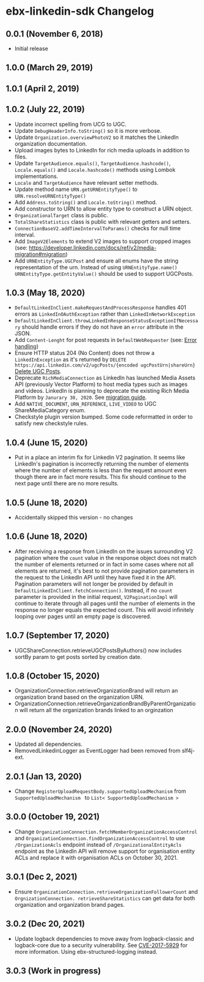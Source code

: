 # ebx-linkedin-sdk Changelog

## 0.0.1 (November 6, 2018)

* Initial release

## 1.0.0 (March 29, 2019)

## 1.0.1 (April 2, 2019)

## 1.0.2 (July 22, 2019)

* Update incorrect spelling from UCG to UGC.
* Update `DebugHeaderInfo.toString()` so it is more verbose.
* Update `Organization.overviewPhotoV2` so it matches the LinkedIn
  organization documentation.
* Upload images bytes to LinkedIn for rich media uploads in addition to
  files.
* Update `TargetAudience.equals()`, `TargetAudience.hashcode()`,
  `Locale.equals()` and `Locale.hashcode()` methods using Lombok
  implementations.
* `Locale` and `TargetAudience` have relevant setter methods.
* Update method name `URN.getURNEntityType()` to
  `URN.resolveURNEntityType()`
* Add `Address.toString()` and `Locale.toString()` method.
* Add constructor to URN to allow entity type to construct a URN object.
* `OrganizationalTarget` class is public.
* `TotalShareStatistics` class is public with relevant getters and
  setters.
* `ConnectionBaseV2.addTimeIntervalToParams()` checks for null time
  interval.
* Add `ImageV2Elements` to extend V2 images to support cropped images
  (see:
  https://developer.linkedin.com/docs/ref/v2/media-migration#migration)
* Add `URNEntityType.UGCPost` and ensure all enums have the string
  representation of the urn. Instead of using `URNEntityType.name()`
  `URNEntityType.getEntityValue()` should be used to support UGCPosts.

## 1.0.3 (May 18, 2020)
*  `DefaultLinkedInClient.makeRequestAndProcessResponse` handles 401
   errors as `LinkedInOAuthException` rather than
   `LinkedInNetworkException`
*  `DefaultLinkedInClient.throwLinkedInResponseStatusExceptionIfNecessary`
   should handle errors if they do not have an `error` attribute in the
   JSON.
*  Add `Content-Lenght` for post requests in `DefaultWebRequester` (see: 
   [Error handling](https://docs.microsoft.com/en-us/linkedin/shared/api-guide/concepts/error-handling))
* Ensure HTTP status 204 (No Content) does not throw a
  `LinkedInException` as it's returned by `DELETE
  https://api.linkedin.com/v2/ugcPosts/{encoded ugcPostUrn|shareUrn}`
  [Delete UGC Posts](https://docs.microsoft.com/en-us/linkedin/marketing/integrations/community-management/shares/ugc-post-api#delete-ugc-posts).
* Deprecate `RichMediaConnection` as LinkedIn has launched Media Assets 
  API (previously Vector Platform) to host media types such as images and 
  videos. LinkedIn is planning to deprecate the existing Rich Media 
  Platform by `Janurary 30, 2020`.
  See [migration guide](https://docs.microsoft.com/en-us/linkedin/shared/references/migrations/rich-media-platform-deprecation?context=linkedin/marketing/context&trk=eml-mktg-20191028-developer-email-api-updates-october&mcid=6592215409070530560&src=e-eml).
* Add `NATIVE_DOCUMENT`, `URN_REFERENCE`, `LIVE_VIDEO` to UGC ShareMediaCategory enum.
* Checkstyle plugin version bumped. Some code reformatted in order to satisfy new checkstyle rules.

## 1.0.4 (June 15, 2020)
* Put in a place an interim fix for Linkedin V2 pagination. It seems like LinkedIn's pagination 
is incorrectly returning the number of elements where the number of elements is less than the 
request amount even though there are in fact more results. This fix should continue to 
the next page until there are no more results.

## 1.0.5 (June 18, 2020)
* Accidentally skipped this version - no changes

## 1.0.6 (June 18, 2020)
* After receiving a response from LinkedIn on the issues surrounding V2 pagination where the 
`count` value in the response object does not match the number of elements returned or in fact in
some cases where not all elements are returned, it's best to not provide pagination parameters in
the request to the LinkedIn API until they have fixed it in the API. Pagination parameters will not
longer be provided by default in `DefaultLinkedInClient.fetchConnection()`. Instead, if no `count`
parameter is provided in the initial request, `V2PaginationImpl` will continue to iterate through
all pages until the number of elements in the response no longer equals the expected count. 
This will avoid infinitely looping over pages until an empty page is discovered.

## 1.0.7 (September 17, 2020)
* UGCShareConnection.retrieveUGCPostsByAuthors() now includes sortBy param to get posts
sorted by creation date.

## 1.0.8 (October 15, 2020)
* OrganizationConnection.retrieveOrganizationBrand will return an organization brand
 based on the organization URN.
* OrganizationConnection.retrieveOrganizationBrandByParentOrganization will return 
 all the organization brands linked to an orginzation  
 
## 2.0.0 (November 24, 2020)
* Updated all dependencies. 
* RemovedLinkedinLogger as EventLogger had been removed from slf4j-ext.

## 2.0.1 (Jan 13, 2020)
* Change `RegisterUploadRequestBody.supportedUploadMechanism` from `SupportedUploadMechanism ` to `List< SupportedUploadMechanism >`

## 3.0.0 (October 19, 2021)
* Change `OrganizationConnection.fetchMemberOrganizationAccessControl` and `OrganizationConnection.findOrganizationAccessControl`
to use `/OrganizationAcls` endpoint instead of `/OrganizationalEntityAcls` endpoint as the LinkedIn API will remove support for organisation entity ACLs  and replace it with organisation ACLs on October 30, 2021.

## 3.0.1 (Dec 2, 2021)
* Ensure `OrganizationConnection.retrieveOrganizationFollowerCount` and `OrgnizationConnection. retrieveShareStatistics`
can get data for both organization and organization brand pages.

## 3.0.2 (Dec 20, 2021)
* Update logback dependencies to move away from logback-classic and logback-core due to a 
  security vulnerability. See [CVE-2017-5929](https://nvd.nist.gov/vuln/detail/CVE-2017-5929) 
  for more information. Using ebx-structured-logging instead.

## 3.0.3 (Work in progress)
